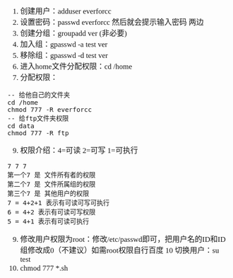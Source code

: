 <span  style="font-family: Simsun,serif; font-size: 17px; ">

1. 创建用户：adduser everforcc
2. 设置密码：passwd everforcc 然后就会提示输入密码 两边
3. 创建分组：groupadd ver (非必要)
4. 加入组：gpasswd -a test ver
5. 移除组：gpasswd -d test ver
6. 进入home文件分配权限：cd /home
7. 分配权限：

~~~
-- 给他自己的文件夹
cd /home
chmod 777 -R everforcc 
-- 给ftp文件夹权限
cd data
chmod 777 -R ftp
~~~

9. 权限介绍：4=可读 2=可写 1=可执行

~~~      
7 7 7
第一个7 是 文件所有者的权限
第二个7 是 文件所属组的权限
第三个7 是 其他用户的权限
7 = 4+2+1 表示有可读可写可执行
6 = 4+2 表示有可读可写权限
5 = 4+1 表示有可读可执行
~~~

9. 修改用户权限为root：修改/etc/passwd即可，把用户名的ID和ID组修改成0（不建议）如需root权限自行百度 10 切换用户：su test
11. chmod 777 *.sh

</span>